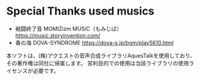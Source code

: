 #  Special Thanks used musics
- 戦闘終了音
MOMIZizm MUSiC（もみじば）
https://music.storyinvention.com/
- 春の海
DOVA-SYNDROME
https://dova-s.jp/bgm/play5610.html

本ソフトは、(株)アクエストの音声合成ライブラリAquesTalkを使用しており、その著作権は同社に帰属します。
営利目的での使用は当該ライブラリの使用ライセンスが必要です。
